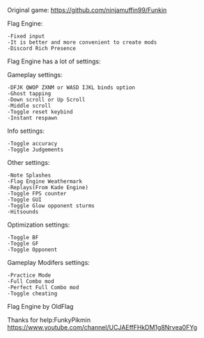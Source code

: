 Original game: https://github.com/ninjamuffin99/Funkin

Flag Engine:

    -Fixed input
    -It is better and more convenient to create mods
    -Discord Rich Presence

Flag Engine has a lot of settings:

Gameplay settings:

    -DFJK QWOP ZXNM or WASD IJKL binds option
    -Ghost tapping
    -Down scroll or Up Scroll
    -Middle scroll
    -Toggle reset keybind
    -Instant respawn

Info settings:

    -Toggle accuracy
    -Toggle Judgements

Other settings:

    -Note Splashes
    -Flag Engine Weathermark
    -Replays(From Kade Engine)
    -Toggle FPS counter
    -Toggle GUI
    -Toggle Glow opponent sturms
    -Hitsounds

Optimization settings:

    -Toggle BF
    -Toggle GF
    -Toggle Opponent

Gameplay Modifers settings:

    -Practice Mode
    -Full Combo mod
    -Perfect Full Combo mod
    -Toggle cheating

Flag Engine by OldFlag

Thanks for help:FunkyPikmin https://www.youtube.com/channel/UCJAEffFHkDM1g8Nrvea0FYg

